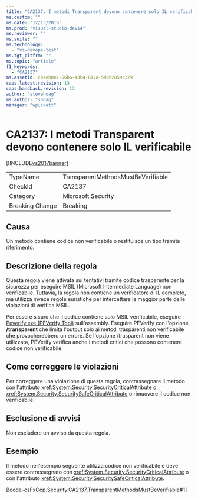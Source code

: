 ```yaml
---
title: "CA2137: I metodi Transparent devono contenere solo IL verificabile | Microsoft Docs"
ms.custom: ""
ms.date: "12/13/2016"
ms.prod: "visual-studio-dev14"
ms.reviewer: ""
ms.suite: ""
ms.technology: 
  - "vs-devops-test"
ms.tgt_pltfrm: ""
ms.topic: "article"
f1_keywords: 
  - "CA2137"
ms.assetid: cbaeb0e1-56b6-43b4-812a-596b2859c329
caps.latest.revision: 13
caps.handback.revision: 13
author: "stevehoag"
ms.author: "shoag"
manager: "wpickett"
---
```

# CA2137: I metodi Transparent devono contenere solo IL verificabile
[!INCLUDE[vs2017banner](../code-quality/includes/vs2017banner.md)]

|||  
|-|-|  
|TypeName|TransparentMethodsMustBeVerifiable|  
|CheckId|CA2137|  
|Category|Microsoft.Security|  
|Breaking Change|Breaking|  
  
## Causa  
 Un metodo contiene codice non verificabile o restituisce un tipo tramite riferimento.  
  
## Descrizione della regola  
 Questa regola viene attivata sui tentativi tramite codice trasparente per la sicurezza per eseguire MSIL \(Microsoft Intermediate Language\) non verificabile.  Tuttavia, la regola non contiene un verificatore di IL completo, ma utilizza invece regole euristiche per intercettare la maggior parte delle violazioni di verifica MSIL.  
  
 Per essere sicuro che il codice contiene solo MSIL verificabile, eseguire [Peverify.exe \(PEVerify Tool\)](../Topic/Peverify.exe%20\(PEVerify%20Tool\).md) sull'assembly.  Eseguire PEVerify con l'opzione **\/transparent** che limita l'output solo ai metodi trasparenti non verificabile che provocherebbero un errore.  Se l'opzione \/trasparent non viene utilizzata, PEVerify verifica anche i metodi critici che possono contenere codice non verificabile.  
  
## Come correggere le violazioni  
 Per correggere una violazione di questa regola, contrassegnare il metodo con l'attributo <xref:System.Security.SecurityCriticalAttribute> o <xref:System.Security.SecuritySafeCriticalAttribute> o rimuovere il codice non verificabile.  
  
## Esclusione di avvisi  
 Non escludere un avviso da questa regola.  
  
## Esempio  
 Il metodo nell'esempio seguente utilizza codice non verificabile e deve essere contrassegnato con <xref:System.Security.SecurityCriticalAttribute> o con l'attributo <xref:System.Security.SecuritySafeCriticalAttribute>.  
  
 [!code-cs[FxCop.Security.CA2137.TransparentMethodsMustBeVerifiable#1](../code-quality/codesnippet/CSharp/ca2137-transparent-methods-must-contain-only-verifiable-il_1.cs)]